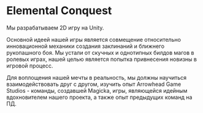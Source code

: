 # Elemental Conquest

Мы разрабатываем 2D игру на Unity.

Основной идеей нашей игры является совмещение относительно инновационной механики создания заклинаний и ближнего рукопашного боя. Мы устали от скучных и однотипных билдов магов в ролевых играх, нашей целью является попытка привнесения новизны в игровой процесс.

Для воплощения нашей мечты в реальность, мы должны научиться взаимодействовать друг с другом, изучить опыт Arrowhead Game Studios - команды, создавшей Magicka, игры, являющейся идейным вдохновителем нашего проекта, а также опыт предыдущих команд на ПД.